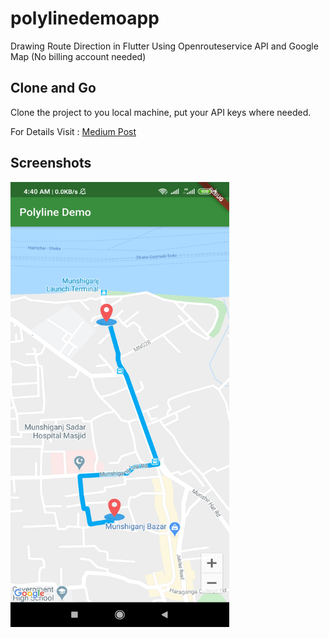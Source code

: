 # polylinedemoapp

Drawing Route Direction in Flutter Using Openrouteservice API and Google Map (No billing account needed)

## Clone and Go

Clone the project to you local machine, put your API keys where needed.

For Details Visit : [Medium Post](https://medium.com/@rohanarafat86/drawing-route-direction-in-flutter-using-openrouteservice-api-and-google-maps-in-flutter-4431a2989dd5)

## Screenshots
<img src="https://github.com/ArafatRohan93/flutter-polyline-demo/blob/master/Screenshot_2020-07-03-04-40-31-319_com.arafatrohan.polylinedemoapp.jpg" width="350" height="712">   


